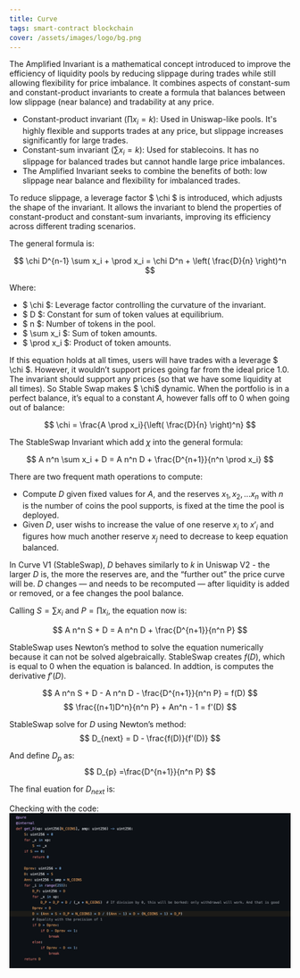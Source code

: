 ```yaml
---
title: Curve
tags: smart-contract blockchain
cover: /assets/images/logo/bg.png
---
```


The Amplified Invariant is a mathematical concept introduced to improve the efficiency of liquidity pools by reducing slippage during trades while still allowing flexibility for price imbalance. It combines aspects of constant-sum and constant-product invariants to create a formula that balances between low slippage (near balance) and tradability at any price.

- Constant-product invariant ($\prod x_i = k$): Used in Uniswap-like pools. It's highly flexible and supports trades at any price, but slippage increases significantly for large trades.
- Constant-sum invariant ($\sum x_i = k$): Used for stablecoins. It has no slippage for balanced trades but cannot handle large price imbalances.
- The Amplified Invariant seeks to combine the benefits of both: low slippage near balance and flexibility for imbalanced trades.

To reduce slippage, a leverage factor $ \chi $ is introduced, which adjusts the shape of the invariant. It allows the invariant to blend the properties of constant-product and constant-sum invariants, improving its efficiency across different trading scenarios.

 The general formula is:

$$
\chi D^{n-1} \sum x_i + \prod x_i = \chi D^n + \left( \frac{D}{n} \right)^n
$$


Where:
- $ \chi $: Leverage factor controlling the curvature of the invariant.
- $ D $: Constant for sum of token values at equilibrium.
- $ n $: Number of tokens in the pool.
- $ \sum x_i $: Sum of token amounts.
- $ \prod x_i $: Product of token amounts.

If this equation holds at all times, users will have trades with a leverage $ \chi $. However, it wouldn’t support prices going far from the ideal price 1.0. The invariant should support any prices (so that we have some liquidity at all times). So Stable Swap makes $ \chi$ dynamic. When the portfolio is in a perfect balance, it’s equal to a constant 
$A$, however falls off to 0 when going out of balance:

$$
\chi = \frac{A \prod x_i}{\left( \frac{D}{n} \right)^n}
$$

The StableSwap Invariant which add $\chi$ into the general formula:

$$
A n^n \sum x_i + D = A n^n D + \frac{D^{n+1}}{n^n \prod x_i}
$$

There are two frequent math operations to compute: 

- Compute $D$ given fixed values for $A$, and the reserves $x_1, x_2,... x_n$ with $n$ is the number of coins the pool supports, is fixed at the time the pool is deployed. 
- Given $D$, user wishs to increase the value of one reserve $x_i$ to $x'_i$ and figures how much another reserve $x_j$ need to decrease to keep equation balanced. 


In Curve V1 (StableSwap), $D$ behaves similarly to $k$ in Uniswap V2 - the larger $D$ is, the more the reserves are, and the “further out” the price curve will be. $D$ changes — and needs to be recomputed — after liquidity is added or removed, or a fee changes the pool balance.

Calling $S = \sum x_i$ and $P = \prod x_i$, the equation now is: 

$$
A n^n S + D = A n^n D + \frac{D^{n+1}}{n^n P}
$$

StableSwap uses Newton’s method to solve the equation numerically because it can not be solved algebraically. StableSwap creates $f(D)$, which is equal to 0 when the equation is balanced. In addtion, is computes the derivative $f'(D)$.

$$
A n^n S + D - A n^n D - \frac{D^{n+1}}{n^n P} = f(D)
$$
$$
\frac{(n+1)D^n}{n^n P} + An^n - 1 = f'(D)
$$

StableSwap solve for $D$ using Newton’s method: 
$$
D_{next} = D - \frac{f(D)}{f'(D)}
$$

And define $D_p$ as:
$$
D_{p} =\frac{D^{n+1}}{n^n P}
$$

The final euation for $D_{next}$ is:

Checking with the code:
![aaaa](/assets/images/curve/curve.png)

